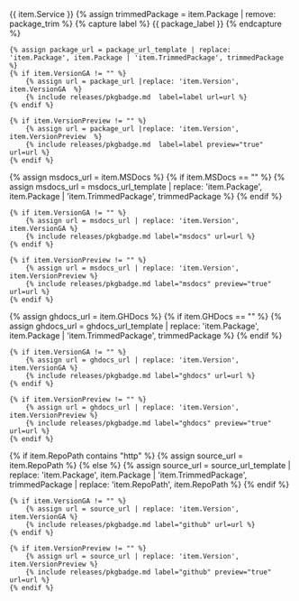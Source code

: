 <tr>
  <td>{{ item.Service }}</td>
  <td>
    {% assign trimmedPackage = item.Package | remove: package_trim %}
    {% capture label %} 
        {{ package_label }}
    {% endcapture %}

    {% assign package_url = package_url_template | replace: 'item.Package', item.Package | 'item.TrimmedPackage', trimmedPackage %}
    {% if item.VersionGA != "" %}
        {% assign url = package_url |replace: 'item.Version', item.VersionGA  %}
        {% include releases/pkgbadge.md  label=label url=url %}
    {% endif %}

    {% if item.VersionPreview != "" %}
        {% assign url = package_url |replace: 'item.Version', item.VersionPreview  %}
        {% include releases/pkgbadge.md  label=label preview="true" url=url %}
    {% endif %}
  </td>
  <td>
    {% assign msdocs_url = item.MSDocs %}
    {% if item.MSDocs == "" %}
        {% assign msdocs_url = msdocs_url_template | replace: 'item.Package', item.Package | 'item.TrimmedPackage', trimmedPackage %}
    {% endif %}

    {% if item.VersionGA != "" %}
        {% assign url = msdocs_url | replace: 'item.Version', item.VersionGA %}
        {% include releases/pkgbadge.md label="msdocs" url=url %}
    {% endif %}

    {% if item.VersionPreview != "" %}
        {% assign url = msdocs_url | replace: 'item.Version', item.VersionPreview %}
        {% include releases/pkgbadge.md label="msdocs" preview="true" url=url %}
    {% endif %}
  </td>
  <td>
    {% assign ghdocs_url = item.GHDocs %}
    {% if item.GHDocs == "" %}
        {% assign ghdocs_url = ghdocs_url_template | replace: 'item.Package', item.Package | 'item.TrimmedPackage', trimmedPackage %}
    {% endif %}

    {% if item.VersionGA != "" %}
        {% assign url = ghdocs_url | replace: 'item.Version', item.VersionGA %}
        {% include releases/pkgbadge.md label="ghdocs" url=url %}
    {% endif %}

    {% if item.VersionPreview != "" %}
        {% assign url = ghdocs_url | replace: 'item.Version', item.VersionPreview %}
        {% include releases/pkgbadge.md label="ghdocs" preview="true" url=url %}
    {% endif %}
  </td>
  <td>
    {% if item.RepoPath contains "http" %}
        {% assign source_url = item.RepoPath %}
    {% else %}
        {% assign source_url = source_url_template | replace: 'item.Package', item.Package | 'item.TrimmedPackage', trimmedPackage | replace: 'item.RepoPath', item.RepoPath %}
    {% endif %}

    {% if item.VersionGA != "" %}
        {% assign url = source_url | replace: 'item.Version', item.VersionGA %}
        {% include releases/pkgbadge.md label="github" url=url %}
    {% endif %}

    {% if item.VersionPreview != "" %}
        {% assign url = source_url | replace: 'item.Version', item.VersionPreview %}
        {% include releases/pkgbadge.md label="github" preview="true" url=url %}
    {% endif %}
  </td>
</tr>


